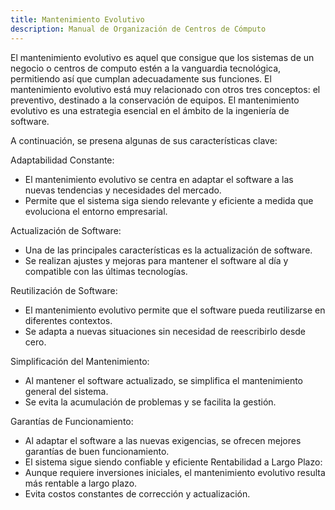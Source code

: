 ```yaml
---
title: Mantenimiento Evolutivo
description: Manual de Organización de Centros de Cómputo
---
```

El mantenimiento evolutivo es aquel que consigue que los sistemas de un negocio o centros de computo estén a la vanguardia tecnológica, permitiendo así que cumplan adecuadamente sus funciones. El mantenimiento evolutivo está muy relacionado con otros tres conceptos: el preventivo, destinado a la conservación de equipos. El mantenimiento evolutivo es una estrategia esencial en el ámbito de la ingeniería de software. 

A continuación, se presena algunas de sus características clave:

Adaptabilidad Constante:
-	El mantenimiento evolutivo se centra en adaptar el software a las nuevas tendencias y necesidades del mercado.
-	Permite que el sistema siga siendo relevante y eficiente a medida que evoluciona el entorno empresarial.

Actualización de Software:
-	Una de las principales características es la actualización de software.
-	Se realizan ajustes y mejoras para mantener el software al día y compatible con las últimas tecnologías.

Reutilización de Software:
-	El mantenimiento evolutivo permite que el software pueda reutilizarse en diferentes contextos.
-	Se adapta a nuevas situaciones sin necesidad de reescribirlo desde cero.

Simplificación del Mantenimiento:
-	Al mantener el software actualizado, se simplifica el mantenimiento general del sistema.
-	Se evita la acumulación de problemas y se facilita la gestión.

Garantías de Funcionamiento:
-	Al adaptar el software a las nuevas exigencias, se ofrecen mejores garantías de buen funcionamiento.
-	El sistema sigue siendo confiable y eficiente
Rentabilidad a Largo Plazo:
-	Aunque requiere inversiones iniciales, el mantenimiento evolutivo resulta más rentable a largo plazo.
-	Evita costos constantes de corrección y actualización.
